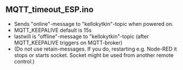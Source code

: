 ## MQTT_timeout_ESP.ino

- Sends "online"-message to "kellokytkin"-topic when powered on.
- MQTT_KEEPALIVE default is 15s
- lastwill is "offline"-message to "kellokytkin"-topic (after MQTT_KEEPALIVE triggers on MQTT-broker)
- (Do not use retain-messages. If you do, restarting e.g. Node-RED it stops or starts socket. Socket might be used from another remote control.)
